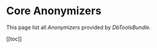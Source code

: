 # Core Anonymizers

This page list all *Anonymizers* provided by *DbToolsBundle*.

[[toc]]

<!--@include: ./core-anonymizers/email.md-->
<!--@include: ./core-anonymizers/password.md-->
<!--@include: ./core-anonymizers/integer.md-->
<!--@include: ./core-anonymizers/float.md-->
<!--@include: ./core-anonymizers/date.md-->
<!--@include: ./core-anonymizers/null.md-->
<!--@include: ./core-anonymizers/constant.md-->
<!--@include: ./core-anonymizers/md5.md-->
<!--@include: ./core-anonymizers/string.md-->
<!--@include: ./core-anonymizers/pattern.md-->
<!--@include: ./core-anonymizers/lastname.md-->
<!--@include: ./core-anonymizers/firstname.md-->
<!--@include: ./core-anonymizers/lorem-ipsum.md-->
<!--@include: ./core-anonymizers/address.md-->
<!--@include: ./core-anonymizers/iban-bic.md-->
